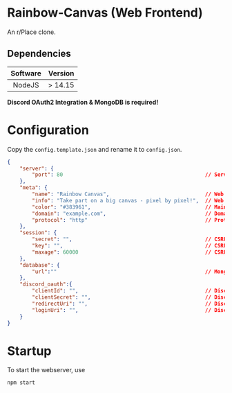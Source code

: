 # Rainbow-Canvas (Web Frontend)
An r/Place clone.

## Dependencies
| Software | Version |
|:--------:|:-------:|
|  NodeJS  | > 14.15 |
**Discord OAuth2 Integration & MongoDB is required!**

# Configuration
Copy the `config.template.json` and rename it to `config.json`.
```json
{
    "server": {
        "port": 80                                              // Server Port
    },
    "meta": {
        "name": "Rainbow Canvas",                               // Web Page Name
        "info": "Take part on a big canvas - pixel by pixel!",  // Web Page Description
        "color": "#383961",                                     // Main Color Of Page
        "domain": "example.com",                                // Domain
        "protocol": "http"                                      // Protocol
    },
    "session": {
        "secret": "",                                           // CSRF Secret
        "key": "",                                              // CSRF Key
        "maxage": 60000                                         // CSRF Max Age
    },
    "database": {
        "url":""                                                // MongoDB URL
    },
    "discord_oauth":{
        "clientId": "",                                         // Discord Client ID
        "clientSecret": "",                                     // Discord Client Secret
        "redirectUri": "",                                      // Discord Redirect URL
        "loginUri": "",                                         // Discord Login URL
    }
}
```

# Startup
To start the webserver, use
```cmd
npm start
```